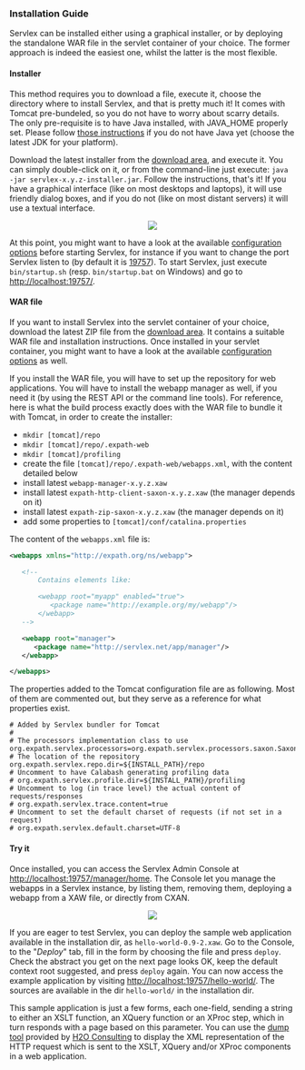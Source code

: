 ### Installation Guide

Servlex can be installed either using a graphical installer, or by deploying the
standalone WAR file in the servlet container of your choice.  The former
approach is indeed the easiest one, whilst the latter is the most flexible.

#### Installer

This method requires you to download a file, execute it, choose the directory
where to install Servlex, and that is pretty much it! It comes with Tomcat
pre-bundeled, so you do not have to worry about scarry details.  The only
pre-requisite is to have Java installed, with JAVA_HOME properly set.  Please
follow [those instructions](http://www.oracle.com/technetwork/java/javase/downloads/index.html)
if you do not have Java yet (choose the latest JDK for your platform).

Download the latest installer from the [download area](download), and execute
it.  You can simply double-click on it, or from the command-line just execute:
`java -jar servlex-x.y.z-installer.jar`.  Follow the instructions, that's it!
If you have a graphical interface (like on most desktops and laptops), it will
use friendly dialog boxes, and if you do not (like on most distant servers) it
will use a textual interface.

<p style="text-align: center">
<img src="images/izpack-screenshot.png" style="border: 0"></img>
</p>

At this point, you might want to have a look at the available [configuration
options](config) before starting Servlex, for instance if you want to change the
port Servlex listen to (by default it is
[19757](http://en.wikipedia.org/wiki/Document_Schema_Definition_Languages)).  To
start Servlex, just execute `bin/startup.sh` (resp.  `bin/startup.bat` on
Windows) and go to [http://localhost:19757/](http://localhost:19757/).

#### WAR file

If you want to install Servlex into the servlet container of your choice,
download the latest ZIP file from the [download area](download).  It contains a
suitable WAR file and installation instructions.  Once installed in your servlet
container, you might want to have a look at the available [configuration
options](config) as well.

If you install the WAR file, you will have to set up the repository for web
applications.  You will have to install the webapp manager as well, if you need
it (by using the REST API or the command line tools).  For reference, here is
what the build process exactly does with the WAR file to bundle it with Tomcat,
in order to create the installer:

- `mkdir [tomcat]/repo`
- `mkdir [tomcat]/repo/.expath-web`
- `mkdir [tomcat]/profiling`
- create the file `[tomcat]/repo/.expath-web/webapps.xml`, with the content detailed below
- install latest `webapp-manager-x.y.z.xaw`
- install latest `expath-http-client-saxon-x.y.z.xaw` (the manager depends on it)
- install latest `expath-zip-saxon-x.y.z.xaw` (the manager depends on it)
- add some properties to `[tomcat]/conf/catalina.properties`

<p></p>

The content of the `webapps.xml` file is:

```xml
<webapps xmlns="http://expath.org/ns/webapp">

   <!--
       Contains elements like:

       <webapp root="myapp" enabled="true">
          <package name="http://example.org/my/webapp"/>
       </webapp>
   -->

   <webapp root="manager">
      <package name="http://servlex.net/app/manager"/>
   </webapp>

</webapps>
```

<p></p>

The properties added to the Tomcat configuration file are as following.  Most of
them are commented out, but they serve as a reference for what properties exist.

```text
# Added by Servlex bundler for Tomcat
# 
# The processors implementation class to use
org.expath.servlex.processors=org.expath.servlex.processors.saxon.SaxonCalabash
# The location of the repository
org.expath.servlex.repo.dir=${INSTALL_PATH}/repo
# Uncomment to have Calabash generating profiling data
# org.expath.servlex.profile.dir=${INSTALL_PATH}/profiling
# Uncomment to log (in trace level) the actual content of requests/responses
# org.expath.servlex.trace.content=true
# Uncomment to set the default charset of requests (if not set in a request)
# org.expath.servlex.default.charset=UTF-8
```

<p></p>

#### Try it

Once installed, you can access the Servlex Admin Console at
[http://localhost:19757/manager/home](http://localhost:19757/manager/home).  The
Console let you manage the webapps in a Servlex instance, by listing them,
removing them, deploying a webapp from a XAW file, or directly from CXAN.

<p style="text-align: center">
<img src="images/console-screenshot.png" style="border: 0"></img>
</p>

If you are eager to test Servlex, you can deploy the sample web application
available in the installation dir, as `hello-world-0.9-2.xaw`.  Go to the
Console, to the "*Deploy*" tab, fill in the form by choosing the file and press
`deploy`.  Check the abstract you get on the next page looks OK, keep the
default context root suggested, and press `deploy` again.  You can now access
the example application by visiting
[http://localhost:19757/hello-world/](http://localhost:19757/hello-world/).  The
sources are available in the dir `hello-world/` in the installation dir.

This sample application is just a few forms, each one-field, sending a string to
either an XSLT function, an XQuery function or an XProc step, which in turn
responds with a page based on this parameter.  You can use the [dump
tool](http://h2oconsulting.be/tools/dump) provided by [H2O
Consulting](http://h2oconsulting.be/) to display the XML representation of the
HTTP request which is sent to the XSLT, XQuery and/or XProc components in a web
application.
